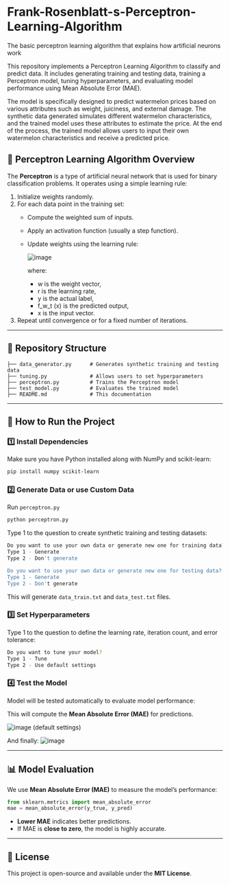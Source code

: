 # Frank-Rosenblatt-s-Perceptron-Learning-Algorithm
The basic perceptron learning algorithm that explains how artificial neurons work

This repository implements a Perceptron Learning Algorithm to classify and predict data. It includes generating training and testing data, training a Perceptron model, tuning hyperparameters, and evaluating model performance using Mean Absolute Error (MAE).

The model is specifically designed to predict watermelon prices based on various attributes such as weight, juiciness, and external damage. The synthetic data generated simulates different watermelon characteristics, and the trained model uses these attributes to estimate the price. At the end of the process, the trained model allows users to input their own watermelon characteristics and receive a predicted price.

## 📌 Perceptron Learning Algorithm Overview

The **Perceptron** is a type of artificial neural network that is used for binary classification problems. It operates using a simple learning rule:

1. Initialize weights randomly.
2. For each data point in the training set:
   - Compute the weighted sum of inputs.
   - Apply an activation function (usually a step function).
   - Update weights using the learning rule:
     
     ![image](https://github.com/user-attachments/assets/09ea43b5-6f0a-45bf-beb2-e07da35c8922)

     
     where:
     - w is the weight vector,
     - r is the learning rate,
     - y is the actual label,
     - f_w_t (x) is the predicted output,
     - x is the input vector.
3. Repeat until convergence or for a fixed number of iterations.

---

## 📂 Repository Structure

```
├── data_generator.py      # Generates synthetic training and testing data
├── tuning.py              # Allows users to set hyperparameters
├── perceptron.py          # Trains the Perceptron model
├── test_model.py          # Evaluates the trained model
├── README.md              # This documentation
```

---

## 🚀 How to Run the Project

### 1️⃣ Install Dependencies
Make sure you have Python installed along with NumPy and scikit-learn:
```bash
pip install numpy scikit-learn
```

### 2️⃣ Generate Data or use Custom Data
Run `perceptron.py`
```bash
python perceptron.py
```

Type 1 to the question to create synthetic training and testing datasets:
```bash
Do you want to use your own data or generate new one for training data?
Type 1 - Generate
Type 2 - Don't generate

Do you want to use your own data or generate new one for testing data?
Type 1 - Generate
Type 2 - Don't generate
```
This will generate `data_train.txt` and `data_test.txt` files.

### 3️⃣ Set Hyperparameters
Type 1 to the question to define the learning rate, iteration count, and error tolerance:
```bash
Do you want to tune your model?
Type 1 - Tune
Type 2 - Use default settings
```

### 4️⃣ Test the Model

Model will be tested automatically to evaluate model performance:

This will compute the **Mean Absolute Error (MAE)** for predictions.

![image](https://github.com/user-attachments/assets/83619ca6-bd21-4c79-971a-a848e6744bc0)
(default settings)

And finally: 
![image](https://github.com/user-attachments/assets/0bb3da53-af24-4b1d-b3eb-487cd7c4446f)


---

## 📊 Model Evaluation
We use **Mean Absolute Error (MAE)** to measure the model’s performance:
```python
from sklearn.metrics import mean_absolute_error
mae = mean_absolute_error(y_true, y_pred)
```
- **Lower MAE** indicates better predictions.
- If MAE is **close to zero**, the model is highly accurate.

---

## 📜 License
This project is open-source and available under the **MIT License**.

